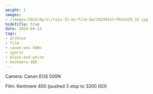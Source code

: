 ```yaml
---
weight: 1
images:
- /images/2024/April/raju-15-on-film-bw/20240413-Photo29_32.jpg
hideTitle: true
date: 2024-04-13
tags:
- archive
- film
- canon-eos-500n
- sports
- black-and-white
- kentmere-400
---
```


Camera: Canon EOS 500N

Film: Kentmere 400 (pushed 3 stop to 3200 ISO)